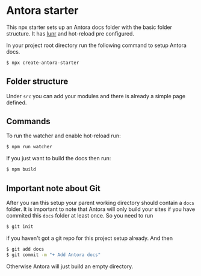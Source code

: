 # Antora starter
This npx starter sets up an Antora docs folder with the basic folder structure. It has [lunr](https://lunrjs.com/) and hot-reload pre configured.

In your project root directory run the following command to setup Antora docs.
```bash
$ npx create-antora-starter
```

## Folder structure
Under `src` you can add your modules and there is already a simple page defined.

## Commands
To run the watcher and enable hot-reload run:

```bash
$ npm run watcher
```

If you just want to build the docs then run:

```bash
$ npm build
```

## Important note about Git
After you ran this setup your parent working directory should contain a `docs` folder. It is important to note that Antora will only build your sites if you have commited this `docs` folder at least once. So you need to run
```bash
$ git init
```
if you haven't got a git repo for this project setup already.
And then
```bash
$ git add docs
$ git commit -m "+ Add Antora docs"
```

Otherwise Antora will just build an empty directory.
